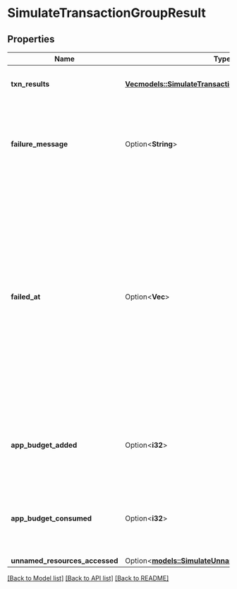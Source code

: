 # SimulateTransactionGroupResult

## Properties

Name | Type | Description | Notes
------------ | ------------- | ------------- | -------------
**txn_results** | [**Vec<models::SimulateTransactionResult>**](SimulateTransactionResult.md) | Simulation result for individual transactions | 
**failure_message** | Option<**String**> | If present, indicates that the transaction group failed and specifies why that happened | [optional]
**failed_at** | Option<**Vec<i32>**> | If present, indicates which transaction in this group caused the failure. This array represents the path to the failing transaction. Indexes are zero based, the first element indicates the top-level transaction, and successive elements indicate deeper inner transactions. | [optional]
**app_budget_added** | Option<**i32**> | Total budget added during execution of app calls in the transaction group. | [optional]
**app_budget_consumed** | Option<**i32**> | Total budget consumed during execution of app calls in the transaction group. | [optional]
**unnamed_resources_accessed** | Option<[**models::SimulateUnnamedResourcesAccessed**](SimulateUnnamedResourcesAccessed.md)> |  | [optional]

[[Back to Model list]](../README.md#documentation-for-models) [[Back to API list]](../README.md#documentation-for-api-endpoints) [[Back to README]](../README.md)


